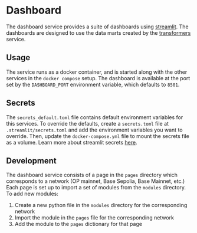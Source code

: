 # Dashboard

The dashboard service provides a suite of dashboards using [streamlit](https://streamlit.io/). The dashboards are designed to use the data marts created by the [transformers](../transformers/) service. 

## Usage

The service runs as a docker container, and is started along with the other services in the `docker compose` setup. The dashboard is available at the port set by the `DASHBOARD_PORT` environment variable, which defaults to `8501`.

## Secrets

The `secrets_default.toml` file contains default environment variables for this services. To override the defaults, create a `secrets.toml` file at `.streamlit/secrets.toml` and add the environment variables you want to override. Then, update the `docker-compose.yml` file to mount the secrets file as a volume. Learn more about streamlit secrets [here](https://docs.streamlit.io/library/advanced-features/secrets-management).

## Development

The dashboard service consists of a page in the `pages` directory which corresponds to a network (OP mainnet, Base Sepolia, Base Mainnet, etc.) Each page is set up to import a set of modules from the `modules` directory. To add new modules:

1. Create a new python file in the `modules` directory for the corresponding network
1. Import the module in the `pages` file for the corresponding network
1. Add the module to the `pages` dictionary for that page

